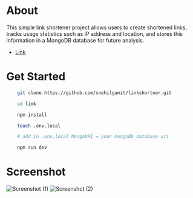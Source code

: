 # About

This simple link shortener project allows users to create shortened links, tracks usage statistics such as IP address and location, and stores this information in a MongoDB database for future analysis.
- [Link](https://limk.site)

# Get Started

```bash
    git clone https://github.com/snehilgamit/linkshortner.git

    cd limk

    npm install

    touch .env.local

    # add in .env.local MongoURI = your mongoDb database uri

    npm run dev
```
# Screenshot

![Screenshot (1)](https://limk.site/screenshot01.png)
![Screenshot (2)](https://limk.site/screenshot02.png)


